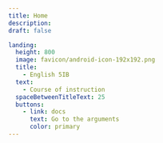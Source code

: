 ```yaml
---
title: Home
description:
draft: false

landing:
  height: 800
  image: favicon/android-icon-192x192.png
  title:
    - English 5IB
  text:
    - Course of instruction
  spaceBetweenTitleText: 25
  buttons:
    - link: docs
      text: Go to the arguments
      color: primary
---
```

